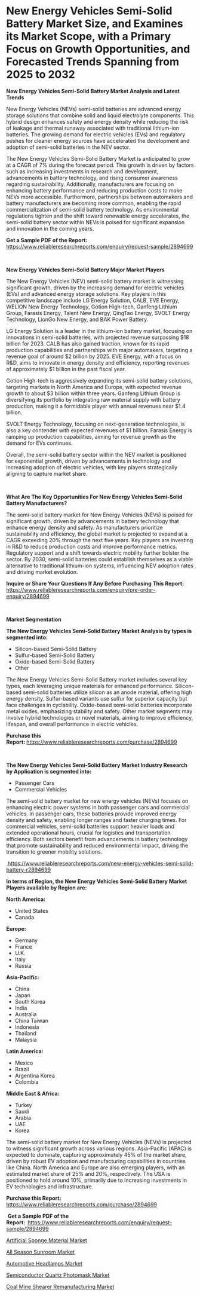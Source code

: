 <p><h1>New Energy Vehicles Semi-Solid Battery Market Size, and Examines its Market Scope, with a Primary Focus on Growth Opportunities, and Forecasted Trends Spanning from 2025 to 2032</h1></p><p><strong>New Energy Vehicles Semi-Solid Battery Market Analysis and Latest Trends</strong></p>
<p><p>New Energy Vehicles (NEVs) semi-solid batteries are advanced energy storage solutions that combine solid and liquid electrolyte components. This hybrid design enhances safety and energy density while reducing the risk of leakage and thermal runaway associated with traditional lithium-ion batteries. The growing demand for electric vehicles (EVs) and regulatory pushes for cleaner energy sources have accelerated the development and adoption of semi-solid batteries in the NEV sector.</p><p>The New Energy Vehicles Semi-Solid Battery Market is anticipated to grow at a CAGR of 7% during the forecast period. This growth is driven by factors such as increasing investments in research and development, advancements in battery technology, and rising consumer awareness regarding sustainability. Additionally, manufacturers are focusing on enhancing battery performance and reducing production costs to make NEVs more accessible. Furthermore, partnerships between automakers and battery manufacturers are becoming more common, enabling the rapid commercialization of semi-solid battery technology. As environmental regulations tighten and the shift toward renewable energy accelerates, the semi-solid battery sector within NEVs is poised for significant expansion and innovation in the coming years.</p></p>
<p><strong>Get a Sample PDF of the Report:&nbsp;</strong> <a href="https://www.reliableresearchreports.com/enquiry/request-sample/2894699?utm_campaign=10&utm_medium=2&utm_source=Github&utm_content=ia&utm_term=15032025&utm_id=new-energy-vehicles-semi-solid-battery">https://www.reliableresearchreports.com/enquiry/request-sample/2894699</a></p>
<p>&nbsp;</p>
<p><strong>New Energy Vehicles Semi-Solid Battery Major Market Players</strong></p>
<p><p>The New Energy Vehicles (NEV) semi-solid battery market is witnessing significant growth, driven by the increasing demand for electric vehicles (EVs) and advanced energy storage solutions. Key players in this competitive landscape include LG Energy Solution, CALB, EVE Energy, WELION New Energy Technology, Gotion High-tech, Ganfeng Lithium Group, Farasis Energy, Talent New Energy, QingTao Energy, SVOLT Energy Technology, LionGo New Energy, and BAK Power Battery.</p><p>LG Energy Solution is a leader in the lithium-ion battery market, focusing on innovations in semi-solid batteries, with projected revenue surpassing $18 billion for 2023. CALB has also gained traction, known for its rapid production capabilities and partnerships with major automakers, targeting a revenue goal of around $2 billion by 2025. EVE Energy, with a focus on R&D, aims to innovate in energy density and efficiency, reporting revenues of approximately $1 billion in the past fiscal year.</p><p>Gotion High-tech is aggressively expanding its semi-solid battery solutions, targeting markets in North America and Europe, with expected revenue growth to about $3 billion within three years. Ganfeng Lithium Group is diversifying its portfolio by integrating raw material supply with battery production, making it a formidable player with annual revenues near $1.4 billion.</p><p>SVOLT Energy Technology, focusing on next-generation technologies, is also a key contender with expected revenues of $1 billion. Farasis Energy is ramping up production capabilities, aiming for revenue growth as the demand for EVs continues.</p><p>Overall, the semi-solid battery sector within the NEV market is positioned for exponential growth, driven by advancements in technology and increasing adoption of electric vehicles, with key players strategically aligning to capture market share.</p></p>
<p>&nbsp;</p>
<p><strong>What Are The Key Opportunities For New Energy Vehicles Semi-Solid Battery Manufacturers?</strong></p>
<p><p>The semi-solid battery market for New Energy Vehicles (NEVs) is poised for significant growth, driven by advancements in battery technology that enhance energy density and safety. As manufacturers prioritize sustainability and efficiency, the global market is projected to expand at a CAGR exceeding 20% through the next five years. Key players are investing in R&D to reduce production costs and improve performance metrics. Regulatory support and a shift towards electric mobility further bolster the sector. By 2030, semi-solid batteries could establish themselves as a viable alternative to traditional lithium-ion systems, influencing NEV adoption rates and driving market evolution.</p></p>
<p><strong>Inquire or Share Your Questions If Any Before Purchasing This Report:</strong> <a href="https://www.reliableresearchreports.com/enquiry/pre-order-enquiry/2894699?utm_campaign=10&utm_medium=2&utm_source=Github&utm_content=ia&utm_term=15032025&utm_id=new-energy-vehicles-semi-solid-battery">https://www.reliableresearchreports.com/enquiry/pre-order-enquiry/2894699</a></p>
<p>&nbsp;</p>
<p><strong>Market Segmentation</strong></p>
<p><strong>The New Energy Vehicles Semi-Solid Battery Market Analysis by types is segmented into:</strong></p>
<p><ul><li>Silicon-based Semi-Solid Battery</li><li>Sulfur-based Semi-Solid Battery</li><li>Oxide-based Semi-Solid Battery</li><li>Other</li></ul></p>
<p><p>The New Energy Vehicles Semi-Solid Battery market includes several key types, each leveraging unique materials for enhanced performance. Silicon-based semi-solid batteries utilize silicon as an anode material, offering high energy density. Sulfur-based variants use sulfur for superior capacity but face challenges in cyclability. Oxide-based semi-solid batteries incorporate metal oxides, emphasizing stability and safety. Other market segments may involve hybrid technologies or novel materials, aiming to improve efficiency, lifespan, and overall performance in electric vehicles.</p></p>
<p><strong>Purchase this Report:&nbsp;</strong><a href="https://www.reliableresearchreports.com/purchase/2894699?utm_campaign=10&utm_medium=2&utm_source=Github&utm_content=ia&utm_term=15032025&utm_id=new-energy-vehicles-semi-solid-battery">https://www.reliableresearchreports.com/purchase/2894699</a></p>
<p>&nbsp;</p>
<p><strong>The New Energy Vehicles Semi-Solid Battery Market Industry Research by Application is segmented into:</strong></p>
<p><ul><li>Passenger Cars</li><li>Commercial Vehicles</li></ul></p>
<p><p>The semi-solid battery market for new energy vehicles (NEVs) focuses on enhancing electric power systems in both passenger cars and commercial vehicles. In passenger cars, these batteries provide improved energy density and safety, enabling longer ranges and faster charging times. For commercial vehicles, semi-solid batteries support heavier loads and extended operational hours, crucial for logistics and transportation efficiency. Both sectors benefit from advancements in battery technology that promote sustainability and reduced environmental impact, driving the transition to greener mobility solutions.</p></p>
<p><a href="https://www.reliableresearchreports.com/new-energy-vehicles-semi-solid-battery-r2894699?utm_campaign=10&utm_medium=2&utm_source=Github&utm_content=ia&utm_term=15032025&utm_id=new-energy-vehicles-semi-solid-battery">&nbsp;https://www.reliableresearchreports.com/new-energy-vehicles-semi-solid-battery-r2894699</a></p>
<p><strong>In terms of Region, the New Energy Vehicles Semi-Solid Battery Market Players available by Region are:</strong></p>
<p>
    <p> <strong> North America: </strong>
        <ul>
            <li>United States</li>
            <li>Canada</li>
        </ul>
        </p> 
    <p> <strong> Europe: </strong>
        <ul>
            <li>Germany</li>
            <li>France</li>
            <li>U.K.</li>
            <li>Italy</li>
            <li>Russia</li>
        </ul>
        </p> 
    <p> <strong> Asia-Pacific: </strong>
        <ul>
            <li>China</li>
            <li>Japan</li>
            <li>South Korea</li>
            <li>India</li>
            <li>Australia</li>
            <li>China Taiwan</li>
            <li>Indonesia</li>
            <li>Thailand</li>
            <li>Malaysia</li>
        </ul>
        </p> 
    <p> <strong> Latin America: </strong>
        <ul>
            <li>Mexico</li>
            <li>Brazil</li>
            <li>Argentina Korea</li>
            <li>Colombia</li>
        </ul>
        </p> 
    <p> <strong> Middle East & Africa: </strong>
        <ul>
            <li>Turkey</li>
            <li>Saudi</li>
            <li>Arabia</li>
            <li>UAE</li>
            <li>Korea</li>
        </ul>
    </p>
    </p>
<p><p>The semi-solid battery market for New Energy Vehicles (NEVs) is projected to witness significant growth across various regions. Asia-Pacific (APAC) is expected to dominate, capturing approximately 45% of the market share, driven by robust EV adoption and manufacturing capabilities in countries like China. North America and Europe are also emerging players, with an estimated market share of 25% and 20%, respectively. The USA is positioned to hold around 10%, primarily due to increasing investments in EV technologies and infrastructure.</p></p>
<p><strong>Purchase this Report: </strong><a href="https://www.reliableresearchreports.com/purchase/2894699?utm_campaign=10&utm_medium=2&utm_source=Github&utm_content=ia&utm_term=15032025&utm_id=new-energy-vehicles-semi-solid-battery">https://www.reliableresearchreports.com/purchase/2894699</a></p>
<p>&nbsp;<strong>Get a Sample PDF of the Report:&nbsp;&nbsp;</strong><a href="https://www.reliableresearchreports.com/enquiry/request-sample/2894699?utm_campaign=10&utm_medium=2&utm_source=Github&utm_content=ia&utm_term=15032025&utm_id=new-energy-vehicles-semi-solid-battery">https://www.reliableresearchreports.com/enquiry/request-sample/2894699</a></p>
<p><strong></strong></p>
<p><p><a href="https://github.com/shapurforouz/Market-Research-Report-List-1/blob/main/artificial-sponge-material-market.md?utm_campaign=10&utm_medium=2&utm_source=Github&utm_content=ia&utm_term=15032025&utm_id=new-energy-vehicles-semi-solid-battery">Artificial Sponge Material Market</a></p><p><a href="https://github.com/siriyagayo/Market-Research-Report-List-1/blob/main/all-season-sunroom-market.md?utm_campaign=10&utm_medium=2&utm_source=Github&utm_content=ia&utm_term=15032025&utm_id=new-energy-vehicles-semi-solid-battery">All Season Sunroom Market</a></p><p><a href="https://github.com/ulyssacrayne00231/Market-Research-Report-List-1/blob/main/automotive-headlamps-market.md?utm_campaign=10&utm_medium=2&utm_source=Github&utm_content=ia&utm_term=15032025&utm_id=new-energy-vehicles-semi-solid-battery">Automotive Headlamps Market</a></p><p><a href="https://github.com/jemalapoilly/Market-Research-Report-List-1/blob/main/semiconductor-quartz-photomask-market.md?utm_campaign=10&utm_medium=2&utm_source=Github&utm_content=ia&utm_term=15032025&utm_id=new-energy-vehicles-semi-solid-battery">Semiconductor Quartz Photomask Market</a></p><p><a href="https://github.com/klinzenisaa/Market-Research-Report-List-1/blob/main/coal-mine-shearer-remanufacturing-market.md?utm_campaign=10&utm_medium=2&utm_source=Github&utm_content=ia&utm_term=15032025&utm_id=new-energy-vehicles-semi-solid-battery">Coal Mine Shearer Remanufacturing Market</a></p></p>